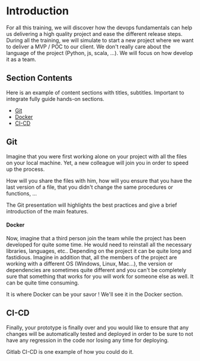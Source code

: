 # Introduction

For all this training, we will discover how the devops fundamentals can help us delivering a high quality project and ease the different release steps.
During all the training, we will simulate to start a new project where we want to deliver a MVP / POC to our client.
We don't really care about the language of the project (Python, js, scala, ...). We will focus on how develop it as a team.

## Section Contents

Here is an example of content sections with titles, subtitles. Important to integrate fully guide hands-on sections.

* [Git](#Git)
* [Docker](#Docker)
* [CI-CD](#CI-CD)

## Git

Imagine that you were first working alone on your project with all the files on your local machine.
Yet, a new colleague will join you in order to speed up the process.

How will you share the files with him, how will you ensure that you have the last version of a file, that you didn't change the same procedures or functions, ...

The Git presentation will highlights the best practices and give a brief introduction of the main features.

#### Docker

Now, imagine that a third person join the team while the project has been developed for quite some time. He would need to reinstall all the necessary libraries, languages, etc..
Depending on the project it can be quite long and fastidious. Imagine in addition that, all the members of the project are working with a different OS (Windows, Linux, Mac...), the version or dependencies are sometimes quite different and you can't be completely sure that something that works for you will work for someone else as well.
It can be quite time consuming.

It is where Docker can be your savor ! We'll see it in the Docker section.

## CI-CD

Finally, your prototype is finally over and you would like to ensure that any changes will be automatically tested and deployed in order to be sure to not have any regression in the code nor losing any time for deploying.

Gitlab CI-CD is one example of how you could do it. 
